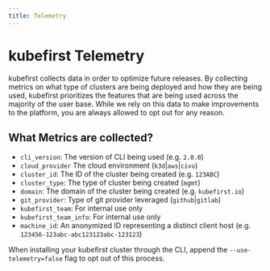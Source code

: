 ```yaml
---
title: Telemetry
---
```


# kubefirst Telemetry

kubefirst collects data in order to optimize future releases. By collecting metrics on what type of clusters are being deployed and how they are being used, kubefirst prioritizes the features that are being used across the majority of the user base. While we rely on this data to make improvements to the platform, you are always allowed to opt out for any reason.

## What Metrics are collected?

- `cli_version`:          The version of CLI being used (e.g. `2.0.0`)
- `cloud_provider`       The cloud environment (`k3d`|`aws`|`civo`)
- `cluster_id`:           The ID of the cluster being created (e.g. `123ABC`)
- `cluster_type`:         The type of cluster being created (`mgmt`)
- `domain`:               The domain of the cluster being created (e.g. `kubefirst.io`)
- `git_provider`:         Type of git provider leveraged (`github`|`gitlab`)
- `kubefirst_team`:       For internal use only
- `kubefirst_team_info`:  For internal use only
- `machine_id`:           An anonymized ID representing a distinct client host (e.g. `123456-123abc-abc123123abc-123123`)

When installing your kubefirst cluster through the CLI, append the `--use-telemetry=false` flag to opt out of this process.
